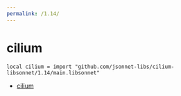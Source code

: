 ```yaml
---
permalink: /1.14/
---
```


# cilium

```jsonnet
local cilium = import "github.com/jsonnet-libs/cilium-libsonnet/1.14/main.libsonnet"
```



* [cilium](cilium/index.md)